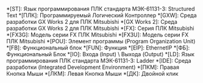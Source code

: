 <!-- markdownlint-disable MD041 -->
*[ST]: Язык программирования ПЛК стандарта МЭК-61131-3: Structured Text
*[ПЛК]: Программируемый Логический Контроллер
*[GXW]: Среда разработки GX Works 2 для ПЛК Mitsubishi
*[GX Works 2]: Среда разработки GX Works 2 для ПЛК Mitsubishi
*[FX]: Серия ПЛК Mitsubishi
*[FX3G]: Модель серии FX ПЛК Mitsubishi
*[FX3U]: Модель серии FX ПЛК Mitsubishi
*[POU]: Элемент программы (Program Organization Unit)
*[FB]: Функциональный блок
*[FUN]: Функция
*[EIP]: EthernetIP
*[ФБ]: Функциональный Блок
*[IO]: Входа (Input) \ Выхода (Output)
*[LD]: Язык программирования ПЛК стандарта МЭК-61131-3: Ladder
*[IDE]: Среда разработки (Integrated Development Environment)
*[ПКМ]: Правая Кнопка Мыши
*[ЛКМ]: Левая Кнопка Мыши
*[ДК]: Двойной клик
